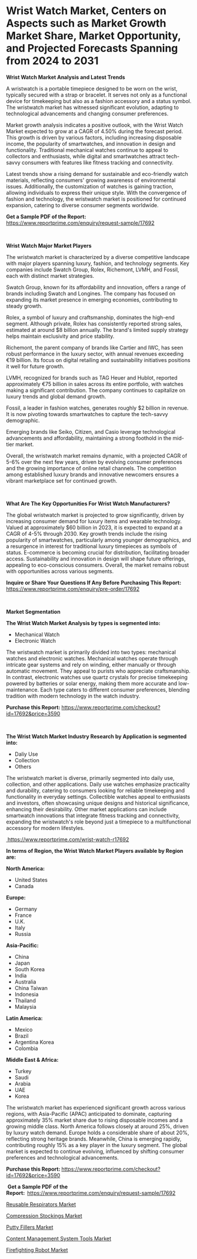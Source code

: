 <p><h1>Wrist Watch Market, Centers on Aspects such as Market Growth Market Share, Market Opportunity, and Projected Forecasts Spanning from 2024 to 2031</h1></p><p><strong>Wrist Watch Market Analysis and Latest Trends</strong></p>
<p><p>A wristwatch is a portable timepiece designed to be worn on the wrist, typically secured with a strap or bracelet. It serves not only as a functional device for timekeeping but also as a fashion accessory and a status symbol. The wristwatch market has witnessed significant evolution, adapting to technological advancements and changing consumer preferences.</p><p>Market growth analysis indicates a positive outlook, with the Wrist Watch Market expected to grow at a CAGR of 4.50% during the forecast period. This growth is driven by various factors, including increasing disposable income, the popularity of smartwatches, and innovation in design and functionality. Traditional mechanical watches continue to appeal to collectors and enthusiasts, while digital and smartwatches attract tech-savvy consumers with features like fitness tracking and connectivity.</p><p>Latest trends show a rising demand for sustainable and eco-friendly watch materials, reflecting consumers' growing awareness of environmental issues. Additionally, the customization of watches is gaining traction, allowing individuals to express their unique style. With the convergence of fashion and technology, the wristwatch market is positioned for continued expansion, catering to diverse consumer segments worldwide.</p></p>
<p><strong>Get a Sample PDF of the Report:&nbsp;</strong> <a href="https://www.reportprime.com/enquiry/request-sample/17692?utm_campaign=39&utm_medium=2&utm_source=Github&utm_content=ia&utm_term=20112024&utm_id=wrist-watch">https://www.reportprime.com/enquiry/request-sample/17692</a></p>
<p>&nbsp;</p>
<p><strong>Wrist Watch Major Market Players</strong></p>
<p><p>The wristwatch market is characterized by a diverse competitive landscape with major players spanning luxury, fashion, and technology segments. Key companies include Swatch Group, Rolex, Richemont, LVMH, and Fossil, each with distinct market strategies.</p><p>Swatch Group, known for its affordability and innovation, offers a range of brands including Swatch and Longines. The company has focused on expanding its market presence in emerging economies, contributing to steady growth.</p><p>Rolex, a symbol of luxury and craftsmanship, dominates the high-end segment. Although private, Rolex has consistently reported strong sales, estimated at around $8 billion annually. The brand's limited supply strategy helps maintain exclusivity and price stability.</p><p>Richemont, the parent company of brands like Cartier and IWC, has seen robust performance in the luxury sector, with annual revenues exceeding €19 billion. Its focus on digital retailing and sustainability initiatives positions it well for future growth.</p><p>LVMH, recognized for brands such as TAG Heuer and Hublot, reported approximately €75 billion in sales across its entire portfolio, with watches making a significant contribution. The company continues to capitalize on luxury trends and global demand growth.</p><p>Fossil, a leader in fashion watches, generates roughly $2 billion in revenue. It is now pivoting towards smartwatches to capture the tech-savvy demographic.</p><p>Emerging brands like Seiko, Citizen, and Casio leverage technological advancements and affordability, maintaining a strong foothold in the mid-tier market.</p><p>Overall, the wristwatch market remains dynamic, with a projected CAGR of 5-6% over the next few years, driven by evolving consumer preferences and the growing importance of online retail channels. The competition among established luxury brands and innovative newcomers ensures a vibrant marketplace set for continued growth.</p></p>
<p>&nbsp;</p>
<p><strong>What Are The Key Opportunities For Wrist Watch Manufacturers?</strong></p>
<p><p>The global wristwatch market is projected to grow significantly, driven by increasing consumer demand for luxury items and wearable technology. Valued at approximately $60 billion in 2023, it is expected to expand at a CAGR of 4-5% through 2030. Key growth trends include the rising popularity of smartwatches, particularly among younger demographics, and a resurgence in interest for traditional luxury timepieces as symbols of status. E-commerce is becoming crucial for distribution, facilitating broader access. Sustainability and innovation in design will shape future offerings, appealing to eco-conscious consumers. Overall, the market remains robust with opportunities across various segments.</p></p>
<p><strong>Inquire or Share Your Questions If Any Before Purchasing This Report:</strong> <a href="https://www.reportprime.com/enquiry/pre-order/17692?utm_campaign=39&utm_medium=2&utm_source=Github&utm_content=ia&utm_term=20112024&utm_id=wrist-watch">https://www.reportprime.com/enquiry/pre-order/17692</a></p>
<p>&nbsp;</p>
<p><strong>Market Segmentation</strong></p>
<p><strong>The Wrist Watch Market Analysis by types is segmented into:</strong></p>
<p><ul><li>Mechanical Watch</li><li>Electronic Watch</li></ul></p>
<p><p>The wristwatch market is primarily divided into two types: mechanical watches and electronic watches. Mechanical watches operate through intricate gear systems and rely on winding, either manually or through automatic movement. They appeal to purists who appreciate craftsmanship. In contrast, electronic watches use quartz crystals for precise timekeeping powered by batteries or solar energy, making them more accurate and low-maintenance. Each type caters to different consumer preferences, blending tradition with modern technology in the watch industry.</p></p>
<p><strong>Purchase this Report:&nbsp;</strong><a href="https://www.reportprime.com/checkout?id=17692&price=3590&utm_campaign=39&utm_medium=2&utm_source=Github&utm_content=ia&utm_term=20112024&utm_id=wrist-watch">https://www.reportprime.com/checkout?id=17692&price=3590</a></p>
<p>&nbsp;</p>
<p><strong>The Wrist Watch Market Industry Research by Application is segmented into:</strong></p>
<p><ul><li>Daliy Use</li><li>Collection</li><li>Others</li></ul></p>
<p><p>The wristwatch market is diverse, primarily segmented into daily use, collection, and other applications. Daily use watches emphasize practicality and durability, catering to consumers looking for reliable timekeeping and functionality in everyday settings. Collectible watches appeal to enthusiasts and investors, often showcasing unique designs and historical significance, enhancing their desirability. Other market applications can include smartwatch innovations that integrate fitness tracking and connectivity, expanding the wristwatch's role beyond just a timepiece to a multifunctional accessory for modern lifestyles.</p></p>
<p><a href="https://www.reportprime.com/wrist-watch-r17692?utm_campaign=39&utm_medium=2&utm_source=Github&utm_content=ia&utm_term=20112024&utm_id=wrist-watch">&nbsp;https://www.reportprime.com/wrist-watch-r17692</a></p>
<p><strong>In terms of Region, the Wrist Watch Market Players available by Region are:</strong></p>
<p>
    <p> <strong> North America: </strong>
        <ul>
            <li>United States</li>
            <li>Canada</li>
        </ul>
        </p> 
    <p> <strong> Europe: </strong>
        <ul>
            <li>Germany</li>
            <li>France</li>
            <li>U.K.</li>
            <li>Italy</li>
            <li>Russia</li>
        </ul>
        </p> 
    <p> <strong> Asia-Pacific: </strong>
        <ul>
            <li>China</li>
            <li>Japan</li>
            <li>South Korea</li>
            <li>India</li>
            <li>Australia</li>
            <li>China Taiwan</li>
            <li>Indonesia</li>
            <li>Thailand</li>
            <li>Malaysia</li>
        </ul>
        </p> 
    <p> <strong> Latin America: </strong>
        <ul>
            <li>Mexico</li>
            <li>Brazil</li>
            <li>Argentina Korea</li>
            <li>Colombia</li>
        </ul>
        </p> 
    <p> <strong> Middle East & Africa: </strong>
        <ul>
            <li>Turkey</li>
            <li>Saudi</li>
            <li>Arabia</li>
            <li>UAE</li>
            <li>Korea</li>
        </ul>
    </p>
    </p>
<p><p>The wristwatch market has experienced significant growth across various regions, with Asia-Pacific (APAC) anticipated to dominate, capturing approximately 35% market share due to rising disposable incomes and a growing middle class. North America follows closely at around 25%, driven by luxury watch demand. Europe holds a considerable share of about 20%, reflecting strong heritage brands. Meanwhile, China is emerging rapidly, contributing roughly 15% as a key player in the luxury segment. The global market is expected to continue evolving, influenced by shifting consumer preferences and technological advancements.</p></p>
<p><strong>Purchase this Report: </strong><a href="https://www.reportprime.com/checkout?id=17692&price=3590&utm_campaign=39&utm_medium=2&utm_source=Github&utm_content=ia&utm_term=20112024&utm_id=wrist-watch">https://www.reportprime.com/checkout?id=17692&price=3590</a></p>
<p>&nbsp;<strong>Get a Sample PDF of the Report:&nbsp;&nbsp;</strong><a href="https://www.reportprime.com/enquiry/request-sample/17692?utm_campaign=39&utm_medium=2&utm_source=Github&utm_content=ia&utm_term=20112024&utm_id=wrist-watch">https://www.reportprime.com/enquiry/request-sample/17692</a></p>
<p><strong></strong></p>
<p><p><a href="https://github.com/arionmp/Market-Research-Report-List-5/blob/main/reusable-respirators-market.md?utm_campaign=39&utm_medium=2&utm_source=Github&utm_content=ia&utm_term=20112024&utm_id=wrist-watch">Reusable Respirators Market</a></p><p><a href="https://github.com/petbigbeepjn/Market-Research-Report-List-1/blob/main/compression-stockings-market.md?utm_campaign=39&utm_medium=2&utm_source=Github&utm_content=ia&utm_term=20112024&utm_id=wrist-watch">Compression Stockings Market</a></p><p><a href="https://www.linkedin.com/pulse/evaluating-putty-fillers-market-trends-growth-opportunities-jdine?utm_campaign=39&utm_medium=2&utm_source=Github&utm_content=ia&utm_term=20112024&utm_id=wrist-watch">Putty Fillers Market</a></p><p><a href="https://issuu.com/reportprime-2/docs/content-management-system-tools-mar_7d040be225507f?utm_campaign=39&utm_medium=2&utm_source=Github&utm_content=ia&utm_term=20112024&utm_id=wrist-watch">Content Management System Tools Market</a></p><p><a href="https://www.linkedin.com/pulse/firefighting-robot-market-maturity-analysis-regional-disparities-hieue?utm_campaign=39&utm_medium=2&utm_source=Github&utm_content=ia&utm_term=20112024&utm_id=wrist-watch">Firefighting Robot Market</a></p></p>